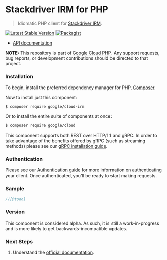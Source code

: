 # Stackdriver IRM for PHP

> Idiomatic PHP client for [Stackdriver IRM](https://TBD).

[![Latest Stable Version](https://poser.pugx.org/google/cloud-irm/v/stable)](https://packagist.org/packages/google/cloud-irm) [![Packagist](https://img.shields.io/packagist/dm/google/cloud-irm.svg)](https://packagist.org/packages/google/cloud-irm)

* [API documentation](http://googleapis.github.io/google-cloud-php/#/docs/cloud-irm/latest/irm/readme)

**NOTE:** This repository is part of [Google Cloud PHP](https://github.com/googleapis/google-cloud-php). Any
support requests, bug reports, or development contributions should be directed to
that project.

### Installation

To begin, install the preferred dependency manager for PHP, [Composer](https://getcomposer.org/).

Now to install just this component:

```sh
$ composer require google/cloud-irm
```

Or to install the entire suite of components at once:

```sh
$ composer require google/cloud
```

This component supports both REST over HTTP/1.1 and gRPC. In order to take advantage of the benefits offered by gRPC (such as streaming methods)
please see our [gRPC installation guide](https://cloud.google.com/php/grpc).

### Authentication

Please see our [Authentication guide](https://github.com/googleapis/google-cloud-php/blob/master/AUTHENTICATION.md) for more information
on authenticating your client. Once authenticated, you'll be ready to start making requests.

### Sample

```php
//[@todo]
```

### Version

This component is considered alpha. As such, it is still a work-in-progress and is more likely to get backwards-incompatible updates.

### Next Steps

1. Understand the [official documentation](https://TBD).
